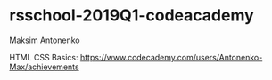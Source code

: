 # rsschool-2019Q1-codeacademy
Maksim Antonenko

HTML CSS Basics: https://www.codecademy.com/users/Antonenko-Max/achievements
